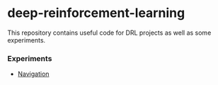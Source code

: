 # deep-reinforcement-learning
This repository contains useful code for DRL projects as well as some experiments.

### Experiments
* [Navigation](navigation/README.md) 